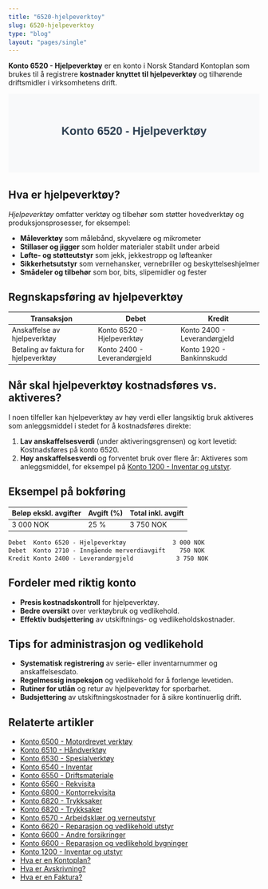 ```yaml
---
title: "6520-hjelpeverktoy"
slug: 6520-hjelpeverktoy
type: "blog"
layout: "pages/single"
---
```


**Konto 6520 - Hjelpeverktøy** er en konto i Norsk Standard Kontoplan som brukes til å registrere **kostnader knyttet til hjelpeverktøy** og tilhørende driftsmidler i virksomhetens drift.

![Illustrasjon av konto 6520 hjelpeverktøy](6520-hjelpeverktoy-image.svg)

## Hva er hjelpeverktøy?

*Hjelpeverktøy* omfatter verktøy og tilbehør som støtter hovedverktøy og produksjonsprosesser, for eksempel:

* **Måleverktøy** som målebånd, skyvelære og mikrometer
* **Stillaser og jigger** som holder materialer stabilt under arbeid
* **Løfte- og støtteutstyr** som jekk, jekkestropp og løfteanker
* **Sikkerhetsutstyr** som vernehansker, vernebriller og beskyttelseshjelmer
* **Smådeler og tilbehør** som bor, bits, slipemidler og fester

## Regnskapsføring av hjelpeverktøy

| Transaksjon                              | Debet                      | Kredit                       |
|------------------------------------------|----------------------------|------------------------------|
| Anskaffelse av hjelpeverktøy             | Konto 6520 - Hjelpeverktøy | Konto 2400 - Leverandørgjeld |
| Betaling av faktura for hjelpeverktøy    | Konto 2400 - Leverandørgjeld | Konto 1920 - Bankinnskudd    |

## Når skal hjelpeverktøy kostnadsføres vs. aktiveres?

I noen tilfeller kan hjelpeverktøy av høy verdi eller langsiktig bruk aktiveres som anleggsmiddel i stedet for å kostnadsføres direkte:

1. **Lav anskaffelsesverdi** (under aktiveringsgrensen) og kort levetid: Kostnadsføres på konto 6520.
2. **Høy anskaffelsesverdi** og forventet bruk over flere år: Aktiveres som anleggsmiddel, for eksempel på [Konto 1200 - Inventar og utstyr](/blogs/kontoplan/1200-inventar-og-utstyr "Konto 1200 - Inventar og utstyr").

## Eksempel på bokføring

| Beløp ekskl. avgifter | Avgift (%) | Total inkl. avgift |
|-----------------------|------------|--------------------|
| 3 000 NOK             | 25 %       | 3 750 NOK          |

```text
Debet  Konto 6520 - Hjelpeverktøy             3 000 NOK
Debet  Konto 2710 - Inngående merverdiavgift    750 NOK
Kredit Konto 2400 - Leverandørgjeld            3 750 NOK
```

## Fordeler med riktig konto

* **Presis kostnadskontroll** for hjelpeverktøy.
* **Bedre oversikt** over verktøybruk og vedlikehold.
* **Effektiv budsjettering** av utskiftnings- og vedlikeholdskostnader.

## Tips for administrasjon og vedlikehold

* **Systematisk registrering** av serie- eller inventarnummer og anskaffelsesdato.
* **Regelmessig inspeksjon** og vedlikehold for å forlenge levetiden.
* **Rutiner for utlån** og retur av hjelpeverktøy for sporbarhet.
* **Budsjettering** av utskiftningskostnader for å sikre kontinuerlig drift.

## Relaterte artikler

* [Konto 6500 - Motordrevet verktøy](/blogs/kontoplan/6500-motordrevet-verktoy "Konto 6500 - Motordrevet verktøy")
* [Konto 6510 - Håndverktøy](/blogs/kontoplan/6510-handverktoy "Konto 6510 - Håndverktøy")
* [Konto 6530 - Spesialverktøy](/blogs/kontoplan/6530-spesialverktoy "Konto 6530 - Spesialverktøy")
* [Konto 6540 - Inventar](/blogs/kontoplan/6540-inventar "Konto 6540 - Inventar")
* [Konto 6550 - Driftsmateriale](/blogs/kontoplan/6550-driftsmateriale "Konto 6550 - Driftsmateriale")
* [Konto 6560 - Rekvisita](/blogs/kontoplan/6560-rekvisita "Konto 6560 - Rekvisita")
* [Konto 6800 - Kontorrekvisita](/blogs/kontoplan/6800-kontorrekvisita "Konto 6800 - Kontorrekvisita")
* [Konto 6820 - Trykksaker](/blogs/kontoplan/6820-trykksaker "Konto 6820 - Trykksaker")
* [Konto 6820 - Trykksaker](/blogs/kontoplan/6820-trykksaker "Konto 6820 - Trykksaker")
* [Konto 6570 - Arbeidsklær og verneutstyr](/blogs/kontoplan/6570-arbeidsklaer-og-verneutstyr "Konto 6570 - Arbeidsklær og verneutstyr")
* [Konto 6620 - Reparasjon og vedlikehold utstyr](/blogs/kontoplan/6620-reparasjon-og-vedlikehold-utstyr "Konto 6620 - Reparasjon og vedlikehold utstyr")
* [Konto 6600 - Andre forsikringer](/blogs/kontoplan/6600-andre-forsikringer "Konto 6600 - Andre forsikringer")
* [Konto 6600 - Reparasjon og vedlikehold bygninger](/blogs/kontoplan/6600-reparasjon-og-vedlikehold-bygninger "Konto 6600 - Reparasjon og vedlikehold bygninger")
* [Konto 1200 - Inventar og utstyr](/blogs/kontoplan/1200-inventar-og-utstyr "Konto 1200 - Inventar og utstyr")
* [Hva er en Kontoplan?](/blogs/regnskap/hva-er-kontoplan "Hva er en Kontoplan? Komplett Guide til Kontoplaner i Norsk Regnskap")
* [Hva er Avskrivning?](/blogs/regnskap/hva-er-avskrivning "Hva er Avskrivning i Regnskap? Metoder, Beregning og Praktiske Eksempler")
* [Hva er en Faktura?](/blogs/regnskap/hva-er-en-faktura "Hva er en Faktura? En Guide til Norske Fakturakrav")
